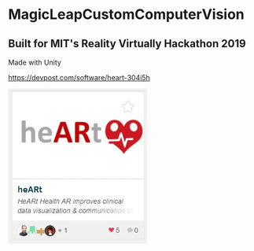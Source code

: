# MagicLeapCustomComputerVision
## Built for MIT's Reality Virtually Hackathon 2019

Made with Unity

https://devpost.com/software/heart-304i5h

![heart](heart.jpg)
